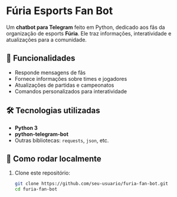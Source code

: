 # Fúria Esports Fan Bot

Um **chatbot para Telegram** feito em Python, dedicado aos fãs da organização de esports **Fúria**. Ele traz informações, interatividade e atualizações para a comunidade.

## 📌 Funcionalidades

- Responde mensagens de fãs
- Fornece informações sobre times e jogadores
- Atualizações de partidas e campeonatos
- Comandos personalizados para interatividade

## 🛠 Tecnologias utilizadas

- **Python 3**
- **python-telegram-bot**
- Outras bibliotecas: `requests`, `json`, etc.

## 🚀 Como rodar localmente

1. Clone este repositório:
   ```bash
   git clone https://github.com/seu-usuario/furia-fan-bot.git
   cd furia-fan-bot
